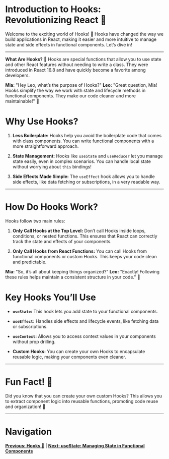 
# Introduction to Hooks: Revolutionizing React 🔄

Welcome to the exciting world of Hooks! 🎉
Hooks have changed the way we build applications in React, making it easier and more intuitive to manage state and side effects in functional components. Let’s dive in!

---

**What Are Hooks?** 🤔
Hooks are special functions that allow you to use state and other React features without needing to write a class. They were introduced in React 16.8 and have quickly become a favorite among developers.

**Mia:** "Hey Leo, what’s the purpose of Hooks?"
**Leo:** "Great question, Mia! Hooks simplify the way we work with state and lifecycle methods in functional components. They make our code cleaner and more maintainable!" 🧹

# Why Use Hooks?

1. **Less Boilerplate:** Hooks help you avoid the boilerplate code that comes with class components. You can write functional components with a more straightforward approach.

2. **State Management:** Hooks like `useState` and `useReducer` let you manage state easily, even in complex scenarios. You can handle local state without worrying about `this` bindings!

3. **Side Effects Made Simple:** The `useEffect` hook allows you to handle side effects, like data fetching or subscriptions, in a very readable way.

---

# How Do Hooks Work?

Hooks follow two main rules:

1. **Only Call Hooks at the Top Level:** Don’t call Hooks inside loops, conditions, or nested functions. This ensures that React can correctly track the state and effects of your components.

2. **Only Call Hooks from React Functions:** You can call Hooks from functional components or custom Hooks. This keeps your code clean and predictable.

**Mia:** "So, it’s all about keeping things organized?"
**Leo:** "Exactly! Following these rules helps maintain a consistent structure in your code." 📏

# Key Hooks You’ll Use

- **`useState`:** This hook lets you add state to your functional components.

- **`useEffect`:** Handles side effects and lifecycle events, like fetching data or subscriptions.

- **`useContext`:** Allows you to access context values in your components without prop drilling.

- **Custom Hooks:** You can create your own Hooks to encapsulate reusable logic, making your components even cleaner.

---

# Fun Fact! 🎉
Did you know that you can create your own custom Hooks? This allows you to extract component logic into reusable functions, promoting code reuse and organization! 🧩

---

# Navigation

**[Previous: Hooks 🔄](./README.md)** | **[Next: useState: Managing State in Functional Components](./useState.md)**
